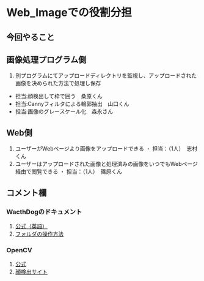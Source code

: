 # Web_Imageでの役割分担
## 今回やること
 ## 画像処理プログラム側
  1. 別プログラムにてアップロードディレクトリを監視し、アップロードされた画像を決められた方法で処理し保存
   - 担当:顔検出して枠で囲う　桑原くん
   - 担当:Cannyフィルタによる輪郭抽出　山口くん
   - 担当:画像のグレースケール化　森永さん
 ## Web側
  1. ユーザーがWebページより画像をアップロードできる
   ・ 担当：（1人）　志村くん
  2. ユーザーはアップロードされた画像と処理済みの画像をいつでもWebページ経由で閲覧できる
   ・ 担当：（1人）　篠原くん
 ## コメント欄
  ### WacthDogのドキュメント
  1. [公式（英語）](https://pythonhosted.org/watchdog/)
  2. [フォルダの操作方法](https://ailog.site/2020/03/06/0306/)
  ### OpenCV
  1. [公式](http://opencv.jp/opencv-2svn/py/)
  2. [顔検出サイト](https://note.nkmk.me/python-opencv-face-detection-haar-cascade/)
